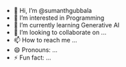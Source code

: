 - 👋 Hi, I’m @sumanthgubbala
- 👀 I’m interested in Programming
- 🌱 I’m currently learning Generative AI
- 💞️ I’m looking to collaborate on ...
- 📫 How to reach me ...
- 😄 Pronouns: ...
- ⚡ Fun fact: ...

<!---
sumanthgubbala/sumanth is a ✨ special ✨ repository because its `README.md` (this file) appears on your GitHub profile.
You can click the Preview link to take a look at your changes.
--->
